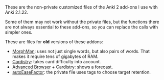 These are the non-private customized files of the Anki 2 add-ons I use with Anki 2.1.22.

Some of them may not work without the private files, but the functions there are not always essential to these add-ons, so you can replace the calls with simpler ones.

These are files for **old** versions of these addons:
* [MorphMan](https://github.com/kaegi/MorphMan): uses not just single words, but also pairs of words. That makes it require tens of gigabytes of RAM.
* [Cardistry](https://github.com/lovac42/Cardistry): takes card difficulty into account.
* [Advanced Browser](https://github.com/AnKing-VIP/advanced-browser) + Cardistry: shows a forecast.
* [autoEaseFactor](https://github.com/brownbat/autoEaseFactor): the private file uses tags to choose target retention.
